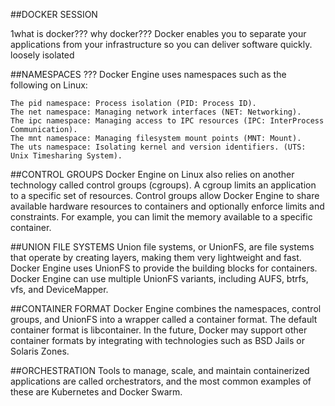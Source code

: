 ##DOCKER SESSION

1what is docker??? why docker???
    Docker enables you to separate your applications from your infrastructure so you can deliver software quickly.
	loosely isolated

##NAMESPACES	???
	Docker Engine uses namespaces such as the following on Linux:

	The pid namespace: Process isolation (PID: Process ID).
	The net namespace: Managing network interfaces (NET: Networking).
	The ipc namespace: Managing access to IPC resources (IPC: InterProcess Communication).
	The mnt namespace: Managing filesystem mount points (MNT: Mount).
	The uts namespace: Isolating kernel and version identifiers. (UTS: Unix Timesharing System).
	
##CONTROL GROUPS
Docker Engine on Linux also relies on another technology called control groups (cgroups). A cgroup limits an application to a specific set of resources. Control groups allow Docker Engine to share available hardware resources to containers and optionally enforce limits and constraints. For example, you can limit the memory available to a specific container.

##UNION FILE SYSTEMS
Union file systems, or UnionFS, are file systems that operate by creating layers, making them very lightweight and fast. Docker Engine uses UnionFS to provide the building blocks for containers. Docker Engine can use multiple UnionFS variants, including AUFS, btrfs, vfs, and DeviceMapper.

##CONTAINER FORMAT
Docker Engine combines the namespaces, control groups, and UnionFS into a wrapper called a container format. The default container format is libcontainer. In the future, Docker may support other container formats by integrating with technologies such as BSD Jails or Solaris Zones.

##ORCHESTRATION
Tools to manage, scale, and maintain containerized applications are called orchestrators, and the most common examples of these are Kubernetes and Docker Swarm. 
	 



